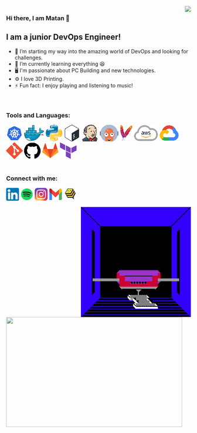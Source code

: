 <img src="https://github.githubassets.com/images/mona-whisper.gif" align="right" />

### Hi there, I am Matan 👋

## I am a junior DevOps Engineer!

- 🔭 I’m starting my way into the amazing world of DevOps and looking for challenges.
- 🌱 I’m currently learning everything :laughing:
- :desktop_computer: I'm passionate about PC Building and new technologies.
- :gear: I love 3D Printing.
- ⚡ Fun fact: I enjoy playing and listening to music!  
<br/><br/>

### Tools and Languages:
![Kubernetes][kubernetes.icon]
![Docker][docker.icon]
![Python][python.icon]
![Bash][bash.icon]
![Jenkins][jenkins.icon]
![ArgoCD][argocd.icon]
![Maven][maven.icon]
![AWS][aws.icon]
![GCP][gcp.icon]
![Git][git.icon]
![Github][github.icon]
![Gitlab][gitlab.icon]
![Terraform][terraform.icon]
<br/><br/>

### Connect with me:

[![linkedin][linkedin.icon]][linkedin]
[![spotify][spotify.icon]][spotify]
[![instagram][instagram.icon]][instagram]
[![gmail][gmail.icon]][gmail]
[![cubee][cubee.icon]][cubee]

<img src="assets/3dprinting.gif" width="300" height="300" align="right" />
<img src="assets/pc.gif" width="480" height="300" align="left" />

<!-- <iframe src="https://giphy.com/embed/l2JhwdnrGvfnoXrzi" width="300" height="300" frameBorder="0" class="giphy-embed" align="right" allowFullScreen></iframe><p><a href="https://giphy.com/gifs/3d-pixel-8bit-l2JhwdnrGvfnoXrzi" ></a></p>

<iframe src="https://giphy.com/embed/dalAKBkBak1S8" width="480" height="300" frameBorder="0" class="giphy-embed" align="left" allowFullScreen></iframe><p><a href="https://giphy.com/gifs/corsairgaming-rgb-pc-rainbow-dalAKBkBak1S8"></a></p> -->

<!-- icons -->
[linkedin.icon]: /assets/linkedin.png
[spotify.icon]: /assets/spotify.png
[instagram.icon]: /assets/instagram.png
[gmail.icon]: /assets/gmail.png
[cubee.icon]: /assets/cubee.png
[kubernetes.icon]: /assets/kubernetes.png
[docker.icon]: /assets/docker.png
[python.icon]: /assets/python.png
[bash.icon]: /assets/bash.png
[jenkins.icon]: /assets/jenkins.png
[ArgoCD.icon]: /assets/ArgoCD.png
[maven.icon]: /assets/maven.png
[aws.icon]: /assets/aws.png
[gcp.icon]: /assets/gcp.png
[git.icon]: /assets/git.png
[github.icon]: /assets/github.png
[gitlab.icon]: /assets/gitlab.png
[terraform.icon]: /assets/terraform.png

<!-- links to your social media accounts -->
[linkedin]: https://linkedin.com/in/matan-avital
[spotify]: https://open.spotify.com/user/vbl1z3x2ir2ox96ekku78322r?si=d641d6b72cfa4558
[instagram]: https://www.instagram.com/3dmatho/
[gmail]: mailto:matavital13@gmail.com
[cubee]: https://cubee3d.com/store/M3D

